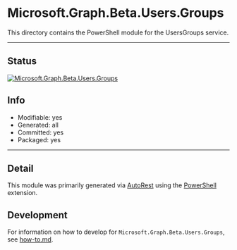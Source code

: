 <!-- region Generated -->
# Microsoft.Graph.Beta.Users.Groups
This directory contains the PowerShell module for the UsersGroups service.

---
## Status
[![Microsoft.Graph.Beta.Users.Groups](https://img.shields.io/powershellgallery/v/Microsoft.Graph.Beta.Users.Groups.svg?style=flat-square&label=Microsoft.Graph.Beta.Users.Groups "Microsoft.Graph.Beta.Users.Groups")](https://www.powershellgallery.com/packages/Microsoft.Graph.Beta.Users.Groups/)

## Info
- Modifiable: yes
- Generated: all
- Committed: yes
- Packaged: yes

---
## Detail
This module was primarily generated via [AutoRest](https://github.com/Azure/autorest) using the [PowerShell](https://github.com/Azure/autorest.powershell) extension.

## Development
For information on how to develop for `Microsoft.Graph.Beta.Users.Groups`, see [how-to.md](how-to.md).
<!-- endregion -->
